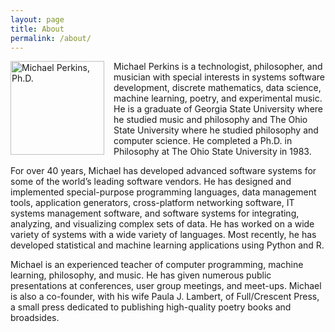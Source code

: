 ```yaml
---
layout: page
title: About
permalink: /about/
---
```


<img src="/assets/images/michael_perkins.jpg" alt="Michael Perkins, Ph.D." width="150" height="150" style="float: left; margin: 0px 15px 0px 0px;">

Michael Perkins is a technologist, philosopher, and musician with special interests in systems software development, discrete mathematics, data science, machine learning, poetry, and experimental music. He is a graduate of Georgia State University where he studied music and philosophy and The Ohio State University where he studied philosophy and computer science. He completed a Ph.D. in Philosophy at The Ohio State University in 1983.

For over 40 years, Michael has developed advanced software systems for some of the world’s leading software vendors. He has designed and implemented special-purpose programming languages, data management tools, application generators, cross-platform networking software, IT systems management software, and software systems for integrating, analyzing, and visualizing complex sets of data. He has worked on a wide variety of systems with a wide variety of languages. Most recently, he has developed statistical and machine learning applications using Python and R.

Michael is an experienced teacher of computer programming, machine learning, philosophy, and music. He has given numerous public presentations at conferences, user group meetings, and meet-ups. Michael is also a co-founder, with his wife Paula J. Lambert, of Full/Crescent Press, a small press dedicated to publishing high-quality poetry books and broadsides.